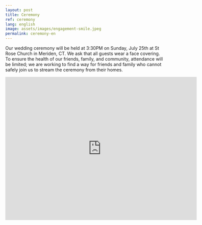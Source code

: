 ```yaml
---
layout: post
title: Ceremony
ref: ceremony
lang: english
image: assets/images/engagement-smile.jpeg
permalink: ceremony-en
---
```


Our wedding ceremony will be held at 3:30PM on Sunday, July 25th at St Rose Church in Meriden, CT.
We ask that all guests wear a face covering.
To ensure the health of our friends, family, and community, attendance will be limited; we are working to find a way for friends and family who cannot safely join us to stream the ceremony from their homes.

<iframe src="https://www.google.com/maps/embed?pb=!1m18!1m12!1m3!1d2986.5846572896403!2d-72.7950390840735!3d41.53493667925099!2m3!1f0!2f0!3f0!3m2!1i1024!2i768!4f13.1!3m3!1m2!1s0x89e7ca23451d21c1%3A0xa612deb2dc125fb!2sSt%20Rose%20Church!5e0!3m2!1sen!2sus!4v1619892546050!5m2!1sen!2sus" width="600" height="450" style="border:0;" allowfullscreen="" loading="lazy"></iframe>
